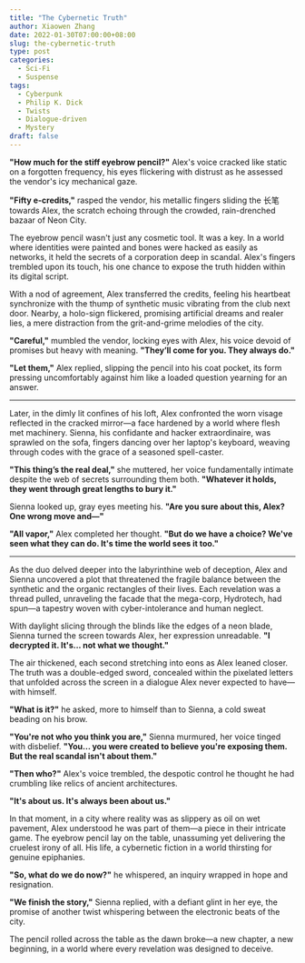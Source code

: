 ```yaml
---
title: "The Cybernetic Truth"
author: Xiaowen Zhang
date: 2022-01-30T07:00:00+08:00
slug: the-cybernetic-truth
type: post
categories:
  - Sci-Fi
  - Suspense
tags:
  - Cyberpunk
  - Philip K. Dick
  - Twists
  - Dialogue-driven
  - Mystery
draft: false
---
```


**"How much for the stiff eyebrow pencil?"** Alex's voice cracked like static on a forgotten frequency, his eyes flickering with distrust as he assessed the vendor's icy mechanical gaze.

**"Fifty e-credits,"** rasped the vendor, his metallic fingers sliding the 长笔 towards Alex, the scratch echoing through the crowded, rain-drenched bazaar of Neon City. 

The eyebrow pencil wasn't just any cosmetic tool. It was a key. In a world where identities were painted and bones were hacked as easily as networks, it held the secrets of a corporation deep in scandal. Alex's fingers trembled upon its touch, his one chance to expose the truth hidden within its digital script.

With a nod of agreement, Alex transferred the credits, feeling his heartbeat synchronize with the thump of synthetic music vibrating from the club next door. Nearby, a holo-sign flickered, promising artificial dreams and realer lies, a mere distraction from the grit-and-grime melodies of the city.

**"Careful,"** mumbled the vendor, locking eyes with Alex, his voice devoid of promises but heavy with meaning. **"They’ll come for you. They always do."**

**"Let them,"** Alex replied, slipping the pencil into his coat pocket, its form pressing uncomfortably against him like a loaded question yearning for an answer.

---

Later, in the dimly lit confines of his loft, Alex confronted the worn visage reflected in the cracked mirror—a face hardened by a world where flesh met machinery. Sienna, his confidante and hacker extraordinaire, was sprawled on the sofa, fingers dancing over her laptop's keyboard, weaving through codes with the grace of a seasoned spell-caster.

**"This thing’s the real deal,"** she muttered, her voice fundamentally intimate despite the web of secrets surrounding them both. **"Whatever it holds, they went through great lengths to bury it."**

Sienna looked up, gray eyes meeting his. **"Are you sure about this, Alex? One wrong move and—"**

**"All vapor,"** Alex completed her thought. **"But do we have a choice? We've seen what they can do. It's time the world sees it too."**

---

As the duo delved deeper into the labyrinthine web of deception, Alex and Sienna uncovered a plot that threatened the fragile balance between the synthetic and the organic rectangles of their lives. Each revelation was a thread pulled, unraveling the facade that the mega-corp, Hydrotech, had spun—a tapestry woven with cyber-intolerance and human neglect.

With daylight slicing through the blinds like the edges of a neon blade, Sienna turned the screen towards Alex, her expression unreadable. **"I decrypted it. It's... not what we thought."**

The air thickened, each second stretching into eons as Alex leaned closer. The truth was a double-edged sword, concealed within the pixelated letters that unfolded across the screen in a dialogue Alex never expected to have—with himself.

**"What is it?"** he asked, more to himself than to Sienna, a cold sweat beading on his brow.

**"You're not who you think you are,"** Sienna murmured, her voice tinged with disbelief. **"You... you were created to believe you're exposing them. But the real scandal isn't about them."**

**"Then who?"** Alex's voice trembled, the despotic control he thought he had crumbling like relics of ancient architectures.

**"It's about us. It's always been about us."**

In that moment, in a city where reality was as slippery as oil on wet pavement, Alex understood he was part of them—a piece in their intricate game. The eyebrow pencil lay on the table, unassuming yet delivering the cruelest irony of all. His life, a cybernetic fiction in a world thirsting for genuine epiphanies.

**"So, what do we do now?"** he whispered, an inquiry wrapped in hope and resignation.

**"We finish the story,"** Sienna replied, with a defiant glint in her eye, the promise of another twist whispering between the electronic beats of the city.

The pencil rolled across the table as the dawn broke—a new chapter, a new beginning, in a world where every revelation was designed to deceive.
